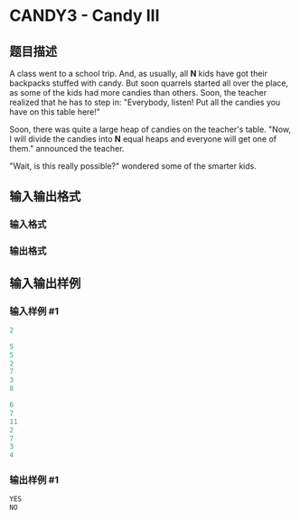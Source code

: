 # CANDY3 - Candy III

## 题目描述

A class went to a school trip. And, as usually, all **N** kids have got their backpacks stuffed with candy. But soon quarrels started all over the place, as some of the kids had more candies than others. Soon, the teacher realized that he has to step in: "Everybody, listen! Put all the candies you have on this table here!"

Soon, there was quite a large heap of candies on the teacher's table. "Now, I will divide the candies into **N** equal heaps and everyone will get one of them." announced the teacher.

"Wait, is this really possible?" wondered some of the smarter kids.

## 输入输出格式

### 输入格式

### 输出格式

## 输入输出样例

### 输入样例 #1

```cpp
2

5
5
2
7
3
8

6
7
11
2
7
3
4
```


### 输出样例 #1

```cpp
YES
NO
```


